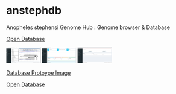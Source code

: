 # anstephdb
Anopheles stephensi Genome Hub : Genome browser &amp; Database

[Open Database](http://3.93.125.130)

<img src="https://github.com/SaurabhWhadgar/anstephdb/blob/master/anstephdb10.png" width="18%"></img>
<img src="https://github.com/SaurabhWhadgar/anstephdb/blob/master/anstephdb20.png" width="18%"></img>
<img src="https://github.com/SaurabhWhadgar/anstephdb/blob/master/anstephdb30.png" width="18%"></img> 

[Database Protoype Image ](http://3.93.125.130/tigs/landing.png)

[Open Database](http://3.93.125.130/tigs/anstephdb/)
